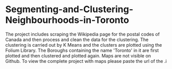 # Segmenting-and-Clustering-Neighbourhoods-in-Toronto
The project includes scraping the Wikipedia page for the postal codes of Canada and then process and clean the data for the clustering. The clustering is carried out by K Means and the clusters are plotted using the Folium Library. The Boroughs containing the name 'Toronto' in it are first plotted and then clustered and plotted again.
Maps are not visible on Github. To view the complete project with maps please paste the url of the .i
